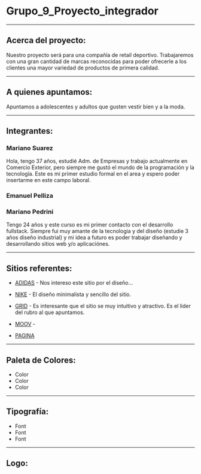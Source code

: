 # Grupo_9_Proyecto_integrador
-------------------------------------------------------
## Acerca del proyecto:

Nuestro proyecto será para una compañía de retail deportivo. Trabajaremos con una gran cantidad de marcas reconocidas para poder ofrecerle a los clientes una mayor variedad de productos de primera calidad.

-------------------------------------------------------
## A quienes apuntamos:

Apuntamos a adolescentes y adultos que gusten vestir bien y a la moda. 

-------------------------------------------------------
## Integrantes:

### Mariano Suarez

Hola, tengo 37 años, estudié Adm. de Empresas y trabajo actualmente en Comercio Exterior, pero siempre me gustó el mundo de la programación y la tecnología.
Este es mi primer estudio formal en el area y espero poder insertarme en este campo laboral.

### Emanuel Pelliza



### Mariano Pedrini

Tengo 24 años y este curso es mi primer contacto con el desarrollo fullstack. Siempre fui muy amante de la tecnologia y del diseño (estudie 3 años diseño industrial) y mi idea a futuro es poder trabajar diseñando y desarrollando sitios web y/o aplicaciónes.


-------------------------------------------------------
## Sitios referentes:

* [ADIDAS](http://www.adidas.com.ar) - Nos intereso este sitio por el diseño...

* [NIKE](https://www.nike.com/) - El diseño minimalista y sencillo del sitio.

* [GRID](https://www.grid.com.ar/) - Es interesante que el sitio se muy intuitivo y atractivo. Es el lider del rubro al que apuntamos.

* [MOOV](https://www.moovbydexter.com.ar/home) - 

* [PAGINA](http://www.....) 

-------------------------------------------------------
## Paleta de Colores:

* Color
* Color
* Color

-------------------------------------------------------
## Tipografía:

* Font
* Font
* Font

-------------------------------------------------------
## Logo:
